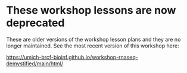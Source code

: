 # These workshop lessons are now deprecated      

These are older versions of the workshop lesson plans and they are no longer maintained.
See the most recent version of this workshop here:

https://umich-brcf-bioinf.github.io/workshop-rnaseq-demystified/main/html/
 
